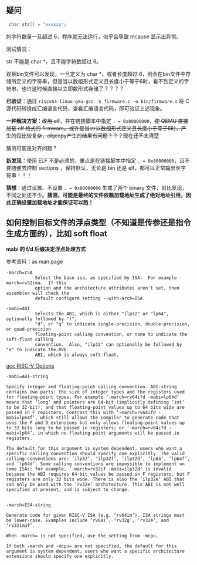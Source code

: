 ## 疑问

```c
 char str[] = "xxxxxx";
```

的字符数量一旦超过 6，程序就无法运行，似乎会导致 mcause 显示出异常。

测试情况：

str 不能是 char *，且不能字符数超过 6。

观察bin文件可以发现，一旦定义为 char *，或者长度超过 6，则会在bin文件中存储所定义的字符串，但是当以数组形式定义且长度小于等于6时，看不到定义的字符串，也许这时候直接以立即数形式存储了？？？？

**已验证**：通过 `riscv64-linux-gnu-gcc -S firmware.c -o bin/firmware.s` 将 C 源代码转换成汇编语言代码，查看汇编语言代码，即可验证上述现象。

**一种解决方案**：~~改用 elf~~，并在链接脚本中指定 `. = 0x80000000`，~~使 QEMU 直接加载 elf 格式的 firmware。或许是当str以数组形式定义且长度小于等于6时，产生的段比较复杂，objcopy产生的结果有问题？？？现在还不太清楚~~

猜测可能是对齐问题？

**新发现**：使用 ELF 不是必须的，重点是在链接脚本中指定 `. = 0x80000000`，且不要随便去控制 sections ，保持默认，无论是 bin 还是 elf，都可以正常输出长字符串！！！

**猜想**：通过设置、不设置 `. = 0x80000000` 生成了两个 binary 文件，对比发现，不同之处还不少。**猜测，可能是最终的文件依赖加载地址生成了绝对地址引用，因此正确设置加载地址才能保证可以跑！**


## 如何控制目标文件的浮点类型（不知道是传参还是指令生成方面的），比如 soft float

**mabi 的 f/d 后缀决定浮点处理方式**

参考资料：as man page

```
-march=ISA
           Select the base isa, as specified by ISA.  For example -march=rv32ima.  If this
           option and the architecture attributes aren't set, then assembler will check the
           default configure setting --with-arch=ISA.

-mabi=ABI
           Selects the ABI, which is either "ilp32" or "lp64", optionally followed by "f",
           "d", or "q" to indicate single-precision, double-precision, or quad-precision
           floating-point calling convention, or none to indicate the soft-float calling
           convention.  Also, "ilp32" can optionally be followed by "e" to indicate the RVE
           ABI, which is always soft-float.
```

[gcc RISC-V Options](https://gcc.gnu.org/onlinedocs/gcc-13.1.0/gcc/RISC-V-Options.html#RISC-V-Options-1)

```
-mabi=ABI-string

Specify integer and floating-point calling convention. ABI-string contains two parts: the size of integer types and the registers used for floating-point types. For example ‘-march=rv64ifd -mabi=lp64d’ means that ‘long’ and pointers are 64-bit (implicitly defining ‘int’ to be 32-bit), and that floating-point values up to 64 bits wide are passed in F registers. Contrast this with ‘-march=rv64ifd -mabi=lp64f’, which still allows the compiler to generate code that uses the F and D extensions but only allows floating-point values up to 32 bits long to be passed in registers; or ‘-march=rv64ifd -mabi=lp64’, in which no floating-point arguments will be passed in registers.

The default for this argument is system dependent, users who want a specific calling convention should specify one explicitly. The valid calling conventions are: ‘ilp32’, ‘ilp32f’, ‘ilp32d’, ‘lp64’, ‘lp64f’, and ‘lp64d’. Some calling conventions are impossible to implement on some ISAs: for example, ‘-march=rv32if -mabi=ilp32d’ is invalid because the ABI requires 64-bit values be passed in F registers, but F registers are only 32 bits wide. There is also the ‘ilp32e’ ABI that can only be used with the ‘rv32e’ architecture. This ABI is not well specified at present, and is subject to change.


-march=ISA-string

Generate code for given RISC-V ISA (e.g. ‘rv64im’). ISA strings must be lower-case. Examples include ‘rv64i’, ‘rv32g’, ‘rv32e’, and ‘rv32imaf’.

When -march= is not specified, use the setting from -mcpu.

If both -march and -mcpu= are not specified, the default for this argument is system dependent, users who want a specific architecture extensions should specify one explicitly.
```